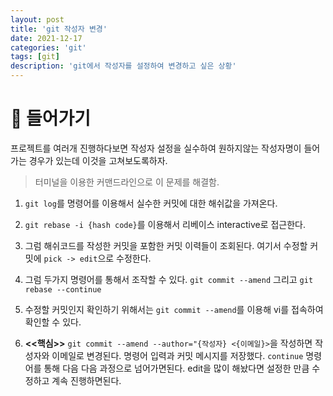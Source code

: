 ```yaml
---
layout: post
title: 'git 작성자 변경'
date: 2021-12-17
categories: 'git'
tags: [git]
description: 'git에서 작성자를 설정하여 변경하고 싶은 상황'
---
```


# 📖 들어가기

프로젝트를 여러개 진행하다보면 작성자 설정을 실수하여 원하지않는 작성자명이 들어가는 경우가 있는데 이것을 고쳐보도록하자.

> 터미널을 이용한 커맨드라인으로 이 문제를 해결함. 

1. `git log`를 명령어를 이용해서 실수한 커밋에 대한 해쉬값을 가져온다.

2. `git rebase -i {hash code}`를 이용해서 리베이스 interactive로 접근한다. 

3. 그럼 해쉬코드를 작성한 커밋을 포함한 커밋 이력들이 조회된다. 여기서 수정할 커밋에 `pick -> edit`으로 수정한다.

4. 그럼 두가지 명령어를 통해서 조작할 수 있다. `git commit --amend` 그리고 `git rebase --continue`

5. 수정할 커밋인지 확인하기 위해서는 `git commit --amend`를 이용해 vi를 접속하여 확인할 수 있다.

6. **<<핵심>>** `git commit --amend --author="{작성자} <{이메일}>`을 작성하면 작성자와 이메일로 변경된다. 명령어 입력과 커밋 메시지를 저장했다. `continue` 명령어를 통해 다음 다음 과정으로 넘어가면된다. edit을 많이 해놨다면 설정한 만큼 수정하고 계속 진행하면된다. 